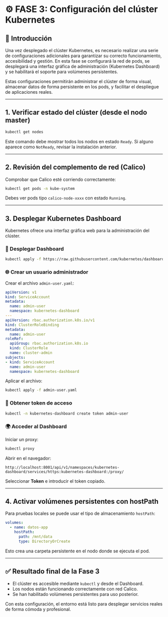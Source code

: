 
# ⚙️ FASE 3: Configuración del clúster Kubernetes

## 🔰 Introducción

Una vez desplegado el clúster Kubernetes, es necesario realizar una serie de configuraciones adicionales para garantizar su correcto funcionamiento, accesibilidad y gestión. En esta fase se configurará la red de pods, se desplegará una interfaz gráfica de administración (Kubernetes Dashboard) y se habilitará el soporte para volúmenes persistentes.

Estas configuraciones permitirán administrar el clúster de forma visual, almacenar datos de forma persistente en los pods, y facilitar el despliegue de aplicaciones reales.

---

## 1. Verificar estado del clúster (desde el nodo master)

```bash
kubectl get nodes
```

Este comando debe mostrar todos los nodos en estado `Ready`. Si alguno aparece como `NotReady`, revisar la instalación anterior.

---

## 2. Revisión del complemento de red (Calico)

Comprobar que Calico esté corriendo correctamente:

```bash
kubectl get pods -n kube-system
```

Debes ver pods tipo `calico-node-xxxx` con estado `Running`.

---

## 3. Desplegar Kubernetes Dashboard

Kubernetes ofrece una interfaz gráfica web para la administración del clúster.

### 🔧 Desplegar Dashboard

```bash
kubectl apply -f https://raw.githubusercontent.com/kubernetes/dashboard/v2.7.0/aio/deploy/recommended.yaml
```

### 🌐 Crear un usuario administrador

Crear el archivo `admin-user.yaml`:

```yaml
apiVersion: v1
kind: ServiceAccount
metadata:
  name: admin-user
  namespace: kubernetes-dashboard
---
apiVersion: rbac.authorization.k8s.io/v1
kind: ClusterRoleBinding
metadata:
  name: admin-user
roleRef:
  apiGroup: rbac.authorization.k8s.io
  kind: ClusterRole
  name: cluster-admin
subjects:
- kind: ServiceAccount
  name: admin-user
  namespace: kubernetes-dashboard
```

Aplicar el archivo:

```bash
kubectl apply -f admin-user.yaml
```

### 🔑 Obtener token de acceso

```bash
kubectl -n kubernetes-dashboard create token admin-user
```

### 🌍 Acceder al Dashboard

Iniciar un proxy:

```bash
kubectl proxy
```

Abrir en el navegador:

```
http://localhost:8001/api/v1/namespaces/kubernetes-dashboard/services/https:kubernetes-dashboard:/proxy/
```

Seleccionar **Token** e introducir el token copiado.

---

## 4. Activar volúmenes persistentes con hostPath

Para pruebas locales se puede usar el tipo de almacenamiento `hostPath`:

```yaml
volumes:
  - name: datos-app
    hostPath:
      path: /mnt/data
      type: DirectoryOrCreate
```

Esto crea una carpeta persistente en el nodo donde se ejecuta el pod.

---

## ✅ Resultado final de la Fase 3

- El clúster es accesible mediante `kubectl` y desde el Dashboard.
- Los nodos están funcionando correctamente con red Calico.
- Se han habilitado volúmenes persistentes para uso posterior.

Con esta configuración, el entorno está listo para desplegar servicios reales de forma cómoda y profesional.
